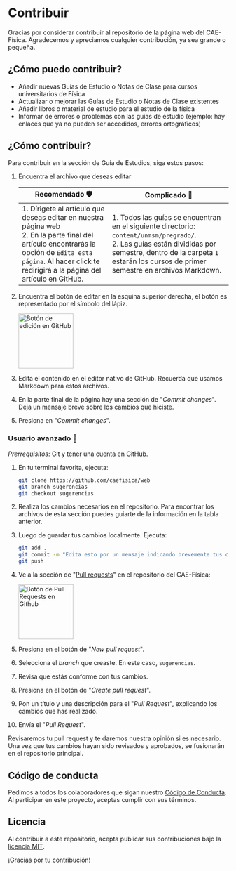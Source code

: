 # Contribuir

Gracias por considerar contribuir al repositorio de la página web del CAE-Física. Agradecemos y apreciamos cualquier contribución, ya sea grande o pequeña.

## ¿Cómo puedo contribuir?

- Añadir nuevas Guías de Estudio o Notas de Clase para cursos universitarios de Física
- Actualizar o mejorar las Guías de Estudio o Notas de Clase existentes
- Añadir libros o material de estudio para el estudio de la física
- Informar de errores o problemas con las guías de estudio (ejemplo: hay enlaces que ya no pueden ser accedidos, errores ortográficos)

## ¿Cómo contribuir?

Para contribuir en la sección de Guía de Estudios, siga estos pasos:

1. Encuentra el archivo que deseas editar

   | Recomendado 🛡 | Complicado 🤔 |
   | -------------- | ----------- |
   | 1. Dírigete al artículo que deseas editar en nuestra página web <br> 2. En la parte final del artículo encontrarás la opción de `Edita esta página`. Al hacer click te redirigirá a la página del artículo en GitHub. | 1. Todos las guías se encuentran en el siguiente directorio: `content/unmsm/pregrado/`.<br> 2. Las guías están divididas por semestre, dentro de la carpeta `1` estarán los cursos de primer semestre en archivos Markdown. |
2. Encuentra el botón de editar en la esquina superior derecha, el botón es representado por el símbolo del lápiz.

   <img src="https://i.imgur.com/RYzzFJF.png" alt="Botón de edición en GitHub" height="125">
  
3. Edita el contenido en el editor nativo de GitHub. Recuerda que usamos Markdown para estos archivos.
4. En la parte final de la página hay una sección de "_Commit changes_". Deja un mensaje breve sobre los cambios que hiciste.
5. Presiona en "_Commit changes_".

### Usuario avanzado 🔧

_Prerrequisitos_: Git y tener una cuenta en GitHub.

1. En tu terminal favorita, ejecuta:

    ```bash
    git clone https://github.com/caefisica/web
    git branch sugerencias
    git checkout sugerencias
    ```

2. Realiza los cambios necesarios en el repositorio. Para encontrar los archivos de esta sección puedes guiarte de la información en la tabla anterior.
3. Luego de guardar tus cambios localmente. Ejecuta:

    ```bash
    git add .
    git commit -m "Edita esto por un mensaje indicando brevemente tus cambios"
    git push
    ```

4. Ve a la sección de "[Pull requests](https://github.com/caefisica/web/pulls)" en el repositorio del CAE-Física:

    <img src="https://i.imgur.com/T5Gacvf.png" alt="Botón de Pull Requests en Github" height="125">

5. Presiona en el botón de "_New pull request_".
6. Selecciona el _branch_ que creaste. En este caso, `sugerencias`.
7. Revisa que estás conforme con tus cambios.
8. Presiona en el botón de "_Create pull request_".
9. Pon un título y una descripción para el "_Pull Request_", explicando los cambios que has realizado.
10. Envía el "_Pull Request_".

Revisaremos tu pull request y te daremos nuestra opinión si es necesario. Una vez que tus cambios hayan sido revisados y aprobados, se fusionarán en el repositorio principal.

## Código de conducta

Pedimos a todos los colaboradores que sigan nuestro [Código de Conducta](CODE_OF_CONDUCT.md). Al participar en este proyecto, aceptas cumplir con sus términos.

## Licencia

Al contribuir a este repositorio, acepta publicar sus contribuciones bajo la [licencia MIT](LICENSE).

¡Gracias por tu contribución!
